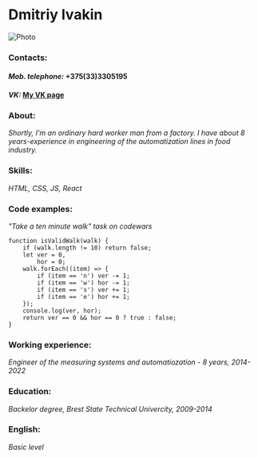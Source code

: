 # Dmitriy Ivakin

![Photo](https://sun9-57.userapi.com/impf/6zR9uQVfuNf0tW1K5ZlTH3HcvpV-aXbf8Nn_4w/LCyGxuPaY8o.jpg?size=319x288&quality=96&sign=b6e376216060916a3966680704c78249&type=album)

### Contacts:

#### _Mob. telephone:_ +375(33)3305195

#### _VK:_ [My VK page](https://vk.com/k3parik)

### About:

_Shortly, I'm an ordinary hard worker man from a factory. I have about 8 years-experience in engineering of the automatization lines in food industry._

### Skills:

_HTML, CSS, JS, React_

### Code examples:

_"Take a ten minute walk" task on codewars_

```
function isValidWalk(walk) {
    if (walk.length != 10) return false;
    let ver = 0,
        hor = 0;
    walk.forEach((item) => {
        if (item == 'n') ver -= 1;
        if (item == 'w') hor -= 1;
        if (item == 's') ver += 1;
        if (item == 'e') hor += 1;
    });
    console.log(ver, hor);
    return ver == 0 && hor == 0 ? true : false;
}
```

### Working experience:

_Engineer of the measuring systems and automatiozation - 8 years, 2014-2022_

### Education:

_Backelor degree, Brest State Technical Univercity, 2009-2014_

### English:

_Basic level_
